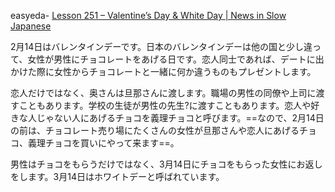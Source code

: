 easyeda- [Lesson 251 – Valentine’s Day & White Day | News in Slow Japanese](https://newsinslowjapanese.com/2022/03/05/lesson-251-valentines-day-white-day/)

2月14日はバレンタインデーです。日本のバレンタインデーは他の国と少し違って、女性が男性にチョコレートをあげる日です。恋人同士であれば、デートに出かけた際に女性からチョコレートと一緒に何か違うものもプレゼントします。

恋人だけではなく、奥さんは旦那さんに渡します。職場の男性の同僚や上司に渡すこともあります。学校の生徒が男性の先生\?に渡すこともあります。恋人や好きな人じゃない人にあげるチョコを義理チョコと呼びます。==なので、2月14日の前は、チョコレート売り場にたくさんの女性が旦那さんや恋人にあげるチョコ、義理チョコを買いにやって来ます==。　	
<!--SR:!2022-04-18,3,252-->

男性はチョコをもらうだけではなく、3月14日にチョコをもらった女性にお返しをします。3月14日はホワイトデーと呼ばれています。